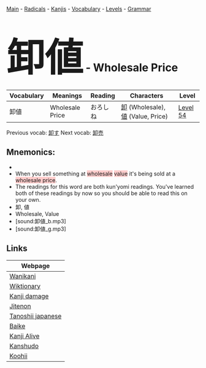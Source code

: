 <style> bigfont {font-size: 100px}</style>
[Main](../README.md) -
[Radicals](../radicals.md) -
[Kanjis](../kanjis.md) -
[Vocabulary](../vocabulary.md) -
[Levels](../levels.md) -
[Grammar](../grammar.md)
# <bigfont> 卸値</bigfont> - Wholesale Price 

| Vocabulary | Meanings | Reading | Characters | Level |
| --- | --- | --- | --- | --- |
| 卸値 | Wholesale Price | おろしね |  [卸](../kanjis/卸.md) (Wholesale), [値](../kanjis/値.md) (Value, Price) | [Level 54](../levels/wk_level54.md) |

Previous vocab: [卸す](卸す.md) Next vocab: [卸売](卸売.md) 

## Mnemonics:

* 
* When you sell something at <span style="background-color:#ffcccb"> wholesale</span> <span style="background-color:#ffcccb"> value</span> it's being sold at a <span style="background-color:#ffcccb"> wholesale price</span>.
* The readings for this word are both kun'yomi readings. You've learned both of these readings by now so you should be able to read this on your own.
* 卸, 値
* Wholesale, Value
* [sound:卸値_b.mp3]
* [sound:卸値_g.mp3]


## Links 

| Webpage |
| --- |
| [Wanikani          ](https://www.wanikani.com/kanji/卸値) |
| [Wiktionary        ](https://en.wiktionary.org/wiki/卸値) |
| [Kanji damage      ](http://www.kanjidamage.com/kanji/search?utf8=✓&q=卸値) |
| [Jitenon           ](https://jitenon.com/kanji/卸値) |
| [Tanoshii japanese ](https://www.tanoshiijapanese.com/dictionary/kanji.cfm?k=卸値) |
| [Baike             ](https://baike.baidu.com/item/卸値) |
| [Kanji Alive       ](https://app.kanjialive.com/卸値) |
| [Kanshudo          ](https://www.kanshudo.com/searchmn?q=卸値) |
| [Koohii            ](https://kanji.koohii.com/study/kanji/卸値) |
